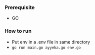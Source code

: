 ### Prerequisite
- GO

### How to run

- Put env in a .env file in same directory
- ` go run main.go ayyeka.go env.go `
